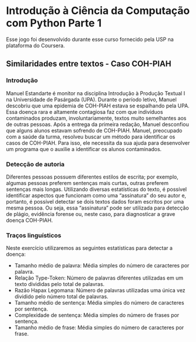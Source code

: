 # Introdução à Ciência da Computação com Python Parte 1
Esse jogo foi desenvolvido durante esse curso fornecido pela USP na plataforma do Coursera.

## **Similaridades entre textos - Caso COH-PIAH**
### **Introdução**
Manuel Estandarte é monitor na disciplina Introdução à Produção Textual I na Universidade de Pasárgada (UPA). Durante o período letivo, Manuel descobriu que uma epidemia de COH-PIAH estava se espalhando pela UPA. Essa doença rara e altamente contagiosa faz com que indivíduos contaminados produzam, involuntariamente, textos muito semelhantes aos de outras pessoas. Após a entrega da primeira redação, Manuel desconfiou que alguns alunos estavam sofrendo de COH-PIAH. Manuel, preocupado com a saúde da turma, resolveu buscar um método para identificar os casos de COH-PIAH. Para isso, ele necessita da sua ajuda para desenvolver um programa que o auxilie a identificar os alunos contaminados.

### **Detecção de autoria**
Diferentes pessoas possuem diferentes estilos de escrita; por exemplo, algumas pessoas preferem sentenças mais curtas, outras preferem sentenças mais longas. Utilizando diversas estatísticas do texto, é possível identificar aspectos que funcionam como uma “assinatura” do seu autor e, portanto, é possível detectar se dois textos dados foram escritos por uma mesma pessoa. Ou seja, essa “assinatura” pode ser utilizada para detecção de plágio, evidência forense ou, neste caso, para diagnosticar a grave doença COH-PIAH.

### **Traços linguísticos**
Neste exercício utilizaremos as seguintes estatísticas para detectar a doença:

- Tamanho médio de palavra: Média simples do número de caracteres por palavra.
- Relação Type-Token: Número de palavras diferentes utilizadas em um texto divididas pelo total de palavras.
- Razão Hapax Legomana: Número de palavras utilizadas uma única vez dividido pelo número total de palavras.
- Tamanho médio de sentença: Média simples do número de caracteres por sentença.
- Complexidade de sentença: Média simples do número de frases por sentença.
- Tamanho médio de frase: Média simples do número de caracteres por frase.
